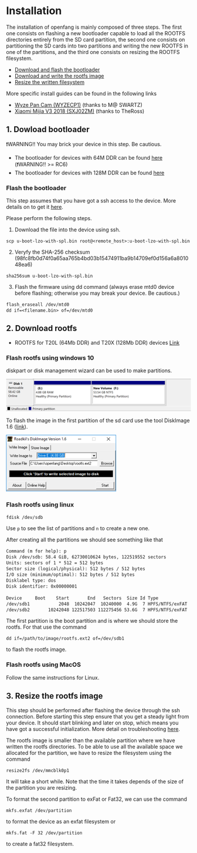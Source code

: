 # Installation

The installation of openfang is mainly composed of three steps. The first one consists on flashing a new bootloader capable to load all the ROOTFS directories entirely from the SD card partition, the second one consists on partitioning the SD cards into two partitions and writing the new ROOTFS in one of the partitions, and the third one consists on resizing the ROOTFS filesystem.

- [Download and flash the bootloader](#dowload-bootloader)
- [Download and write the rootfs image](#download-rootfs)
- [Resize the written filesystem](#resize-the-rootfs-image)

More specific install guides can be found in the following links
- [Wyze Pan Cam (WYZECP1)](/doc/WYZECP1/wyzecp1_instructions.md) (thanks to M@ SWARTZ)
- [Xiaomi Mijia V3 2018 (SXJ02ZM)](/doc/SXJ02ZM/SXJ02ZM_instructions.md) (thanks to TheRoss)

## 1. Dowload bootloader

:heavy_exclamation_mark:WARNING!! You may brick your device in this step. Be cautious.

- The bootloader for devices with 64M DDR can be found [here](https://github.com/anmaped/openfang/releases) (:heavy_exclamation_mark:WARNING!! >= RC6)
- The bootloader for devices with 128M DDR can be found [here](https://github.com/anmaped/openfang/releases)

### Flash the bootloader

This step assumes that you have got a ssh access to the device. More details on to get it [here](troubleshooting.md).

Please perform the following steps.
1) Download the file into the device using ssh.
```
scp u-boot-lzo-with-spl.bin root@<remote_host>:u-boot-lzo-with-spl.bin
```

2) Veryfy the SHA-256 checksum (98fc8fb0d74f0a65aa765b4bd03b15474911ba9b14709ef0d156a6a801048ea6)
```
sha256sum u-boot-lzo-with-spl.bin
```

3) Flash the firmware using dd command (always erase mtd0 device before flashing; otherwise you may break your device. Be cautious.)
```
flash_eraseall /dev/mtd0
dd if=<filename.bin> of=/dev/mtd0
```

## 2. Download rootfs

- ROOTFS for T20L (64Mb DDR) and T20X (128Mb DDR) devices [Link](https://github.com/anmaped/openfang/releases)

### Flash rootfs using windows 10

diskpart or disk management wizard can be used to make partitions.

<img src="/doc/img/use_diskpart.png" width="600">

To flash the image in the first partition of the sd card use the tool DiskImage 1.6 ([link](http://www.roadkil.net/program.php/P12/Disk%20Image)).

<img src="/doc/img/towrite.png" width="300">


### Flash rootfs using linux

```
fdisk /dev/sdb
```
Use `p` to see the list of partitions and `n` to create a new one.

After creating all the partitions we should see something like that

```
Command (m for help): p
Disk /dev/sdb: 58.4 GiB, 62730010624 bytes, 122519552 sectors
Units: sectors of 1 * 512 = 512 bytes
Sector size (logical/physical): 512 bytes / 512 bytes
I/O size (minimum/optimal): 512 bytes / 512 bytes
Disklabel type: dos
Disk identifier: 0x00000001

Device     Boot    Start       End   Sectors  Size Id Type
/dev/sdb1           2048  10242047  10240000  4.9G  7 HPFS/NTFS/exFAT
/dev/sdb2       10242048 122517503 112275456 53.6G  7 HPFS/NTFS/exFAT
```

The first partition is the boot partition and is where we should store the rootfs. For that use the command

```
dd if=/path/to/image/rootfs.ext2 of=/dev/sdb1
```
to flash the rootfs image.

### Flash rootfs using MacOS

Follow the same instructions for Linux.

## 3. Resize the rootfs image

This step should be performed after flashing the device through the ssh connection. Before starting this step ensure that you get a steady light from your device. It should start blinking and later on stop, which means you have got a successful initialization. More detail on troubleshooting [here](troubleshooting.md).

The rootfs image is smaller than the available partition where we have written the rootfs directories. To be able to use all the available space we allocated for the partition, we have to resize the filesystem using the command
```
resize2fs /dev/mmcblk0p1
```
It will take a short while. Note that the time it takes depends of the size of the partition you are resizing.

To format the second partition to exFat or Fat32, we can use the command

```
mkfs.exfat /dev/partition
```
to format the device as an exfat filesystem or
```
mkfs.fat -F 32 /dev/partition
```
to create a fat32 filesystem.

